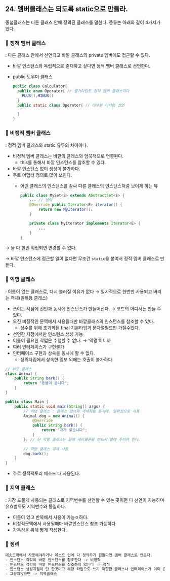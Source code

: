 ## 24. 멤버클래스는 되도록 static으로 만들라.

중첩클래스는 다른 클래스 안에 정의된 클래스를 말한다. 종류는 아래와 같이 4가지가 있다.

### 💎 정적 멤버 클래스

: 다른 클래스 안에서 선언되고 바깥 클래스의 private 멤버에도 접근할 수 있다.

- 바깥 인스턴스와 독립적으로 존재하고 싶다면 정적 멤버 클래스로 선언한다.
- public 도우미 클래스

    ```java
    public class Calculator{
      public enum Operator{ // 열거타입도 정적 멤버 클래스이다
        PLUS(),MINUS()
      }
      public static class Operator{ // 대부분 이처럼 선언
    
      }
    }
    ```


### 💎 비정적 멤버 클래스

: 정적 멤버 클래스와 static 유무의 차이이다.

- 비정적 멤버 클래스는 바깥의 클래스와 암묵적으로 연결된다.
  - this를 통해서 바깥 인스턴스를 참조할 수 있다.
- 바깥 인스턴스 없이 생성이 불가하다.
- 주로 어댑터 정의로 많이 쓰인다.
  - 어떤 클래스의 인스턴스를 감싸 다른 클래스의 인스턴스처럼 보이게 하는 뷰

    ```java
    public class MySet<E> extends AbstractSet<E> {
        ... // 생략
        @Override public Iterator<E> iterator() {
            return new MyIterator();
        }
    
        private class MyIterator implements Iterator<E> {
            ...
        }
    }
    ```


→ 둘 다 한번 확립되면 변경할 수 없다.

→ 바깥 인스턴스에 접근할 일이 없다면 무조건 `static`을 붙여서 정적 멤버 클래스로 만든다.

### 💎 익명 클래스

: 이름이 없는 클래스로, 다시 불러질 이유가 없다 → 일시적으로 한번만 사용되고 버리는 객체(일회용 클래스)

- 쓰이는 시점에 선언과 동시에 인스턴스가 만들어진다. → 코드의 어디서든 만들 수 있다.
- 오진 비정적인 문맥에서 사용될때만 바깥클래스의 인스턴스를 참조할 수 있다.
  - 상수를 위해 초기화된 final 기본타입과 문자열필드만 가질수있다.
- 선언한 지점에서만 인스턴스 생성 가능
- 이름이 필요한 작업은 수행할 수 없다. → ‘익명’이니까
- 여러 인터페이스가 구현불가
- 인터페이스 구현과 상속을 동시에 할 수 없다.
  - 상위타입에서 상속한 멤보 외에는 호출이 불가하다.

```java
// 부모 클래스
class Animal {
    public String bark() {
        return "동물이 웁니다";
    }
}

public class Main {
    public static void main(String[] args) {
        // 익명 클래스 : 클래스 정의와 객체화를 동시에. 일회성으로 사용
        Animal dog = new Animal() {
        	@Override
            public String bark() {
                return "개가 짖습니다";
            }
        }; // 단 익명 클래스는 끝에 세미콜론을 반드시 붙여 주어야 한다.
        	
        // 익명 클래스 객체 사용
        dog.bark();
    }
}
```

- 주로 정적팩토리 메소드 때 사용된다.

### 💎 지역 클래스

: 가장 드물게 사용되는 클래스로 지역변수를 선언할 수 있는 곳이면 다 선언이 가능하며 유효범위도 지역변수와 동일하다.

- 이름이 있고 반복해서 사용이 가능ㅇ하다.
- 비정적문맥에서 사용될때마 바깥인스턴스 참조 가능하다
- 가독성을 위해 짧게 작성한다.

### 💎 정리

```java
메소드밖에서 사용해야하거나 메소드 안에 다 정의하기 힘들다면 멤버 클래스로 만든다.
- 인스턴스 각각이 바깥 인스턴스를 참조한다 -> 비정적
- 인스턴스 각각이 바깥 인스턴스를 참조하지 않는다 -> 정적
- 인스턴스 생성지점이 단 한곳이고 해당 타입으로 쓰기 적합한 클래스나 인터페이스가 이미 존재 -> 익명클래스
- 그렇지않으면 -> 지역클래스
```

